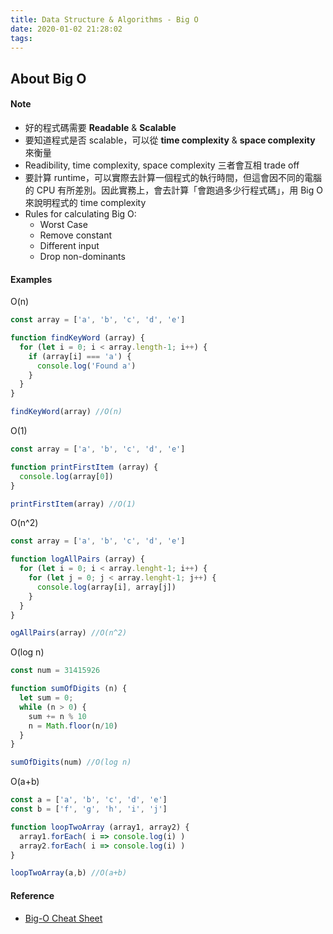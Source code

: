 ```yaml
---
title: Data Structure & Algorithms - Big O
date: 2020-01-02 21:28:02
tags:
---
```


## About Big O

#### Note

* 好的程式碼需要 **Readable** & **Scalable**
* 要知道程式是否 scalable，可以從 **time complexity** & **space complexity** 來衡量
* Readibility, time complexity, space complexity 三者會互相 trade off
* 要計算 runtime，可以實際去計算一個程式的執行時間，但這會因不同的電腦的 CPU 有所差別。因此實務上，會去計算「會跑過多少行程式碼」，用 Big O 來說明程式的 time complexity
* Rules for calculating Big O:
    * Worst Case
    * Remove constant
    * Different input
    * Drop non-dominants

#### Examples

O(n)
```js
const array = ['a', 'b', 'c', 'd', 'e']

function findKeyWord (array) {
  for (let i = 0; i < array.length-1; i++) {
    if (array[i] === 'a') {
      console.log('Found a')
    }
  }
}

findKeyWord(array) //O(n)
```
O(1)
```js
const array = ['a', 'b', 'c', 'd', 'e']

function printFirstItem (array) {
  console.log(array[0])
}

printFirstItem(array) //O(1)
```
O(n^2)
```js
const array = ['a', 'b', 'c', 'd', 'e']

function logAllPairs (array) {
  for (let i = 0; i < array.lenght-1; i++) {
    for (let j = 0; j < array.lenght-1; j++) {
      console.log(array[i], array[j])
    }
  }
}

ogAllPairs(array) //O(n^2)
```
O(log n)
```js
const num = 31415926

function sumOfDigits (n) {
  let sum = 0;
  while (n > 0) {
    sum += n % 10
    n = Math.floor(n/10)
  }
}

sumOfDigits(num) //O(log n)
```
O(a+b)
```js
const a = ['a', 'b', 'c', 'd', 'e']
const b = ['f', 'g', 'h', 'i', 'j']

function loopTwoArray (array1, array2) {
  array1.forEach( i => console.log(i) )
  array2.forEach( i => console.log(i) )
}

loopTwoArray(a,b) //O(a+b)
```


#### Reference
* [Big-O Cheat Sheet](https://www.bigocheatsheet.com/)